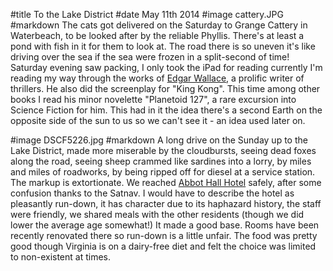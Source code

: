 #title To the Lake District
#date May 11th 2014
#image cattery.JPG
#markdown
The cats got delivered on the Saturday to Grange Cattery in Waterbeach, to be looked
after by the reliable Phyllis.  There's at least a pond with fish in it for them to look at.  The road
there is so uneven it's like driving over the sea if the sea were frozen in a split-second
of time!  Saturday evening saw packing, I only took the iPad for reading currently I'm reading
my way through the works of [Edgar Wallace](http://www.edgarwallace.org), a prolific writer
of thrillers.  He also did the screenplay for "King Kong".  This time among other books I read his minor
novelette "Planetoid 127", a rare excursion into Science Fiction for him.  This had in it
the idea there's a second Earth on the opposite side of the sun to us so we can't see it -
an idea used later on.

#image DSCF5226.jpg
#markdown
A long drive on the Sunday up to the Lake District, made more miserable by the cloudbursts, seeing dead
foxes along the road, seeing sheep crammed like sardines into a lorry, by miles and miles of
roadworks, by being ripped off for diesel at a service station.  The markup is extortionate.
We reached [Abbot Hall Hotel](https://www.christianguild.co.uk/abbothall/index.php)
safely, after some confusion thanks to the Satnav.  I would have to describe the hotel as
pleasantly run-down, it has character due to its haphazard history, the staff were friendly,
we shared meals with the other residents (though we did lower the average age somewhat!)
It made a good base.  Rooms have been recently renovated there so run-down is a little
unfair.  The food was pretty good though Virginia is on a dairy-free diet and felt the choice
was limited to non-existent at times.
